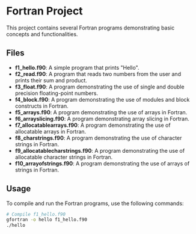 # Fortran Project

This project contains several Fortran programs demonstrating basic concepts and functionalities.

## Files

- **f1_hello.f90**: A simple program that prints "Hello".
- **f2_read.f90**: A program that reads two numbers from the user and prints their sum and product.
- **f3_float.f90**: A program demonstrating the use of single and double precision floating-point numbers.
- **f4_block.f90**: A program demonstrating the use of modules and block constructs in Fortran.
- **f5_arrays.f90**: A program demonstrating the use of arrays in Fortran.
- **f6_arrayslicing.f90**: A program demonstrating array slicing in Fortran.
- **f7_allocatablearrays.f90**: A program demonstrating the use of allocatable arrays in Fortran.
- **f8_charstrings.f90**: A program demonstrating the use of character strings in Fortran.
- **f9_allocatablecharstrings.f90**: A program demonstrating the use of allocatable character strings in Fortran.
- **f10_arrayofstrings.f90**: A program demonstrating the use of arrays of strings in Fortran.

## Usage

To compile and run the Fortran programs, use the following commands:

```sh
# Compile f1_hello.f90
gfortran -o hello f1_hello.f90
./hello
```